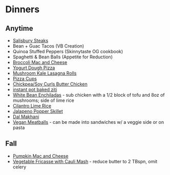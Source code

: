# Dinners

## Anytime
* [Salisbury Steaks](https://www.rabbitandwolves.com/vegan-lentil-salisbury-steak/)
* Bean + Guac Tacos (VB Creation)
* Quinoa Stuffed Peppers (Skinnytaste OG cookbook)
* Spaghetti & Bean Balls (Appetite for Reduction)
* [Broccoli Mac and Cheese](https://www.skinnytaste.com/skinny-baked-broccoli-macaroni-and/)
* [Yogurt Dough Pizza](https://www.skinnytaste.com/grilled-pizza/)
* [Mushroom Kale Lasagna Rolls](https://www.skinnytaste.com/mushroom-kale-lasagna-rolls/)
* [Pizza Cups](https://emilybites.com/2017/05/pizza-wonton-cups.html)
* [Chickpea/Soy Curls Butter Chicken](https://www.veganricha.com/instant-pot-vegan-butter-chicken/#wprm-recipe-container-19577)
* [instant pot baked ziti](https://www.skinnytaste.com/instant-pot-baked-ziti/)
* [White Bean Enchiladas](https://www.skinnytaste.com/chicken-and-white-bean-enchiladas-with/) - sub chicken with a 1/2 block of tofu and 8oz of mushrooms; side of lime rice
* [Cilantro Lime Rice](https://www.skinnytaste.com/chipotle-cilantro-lime-rice-4-pts/)
* [Jalapeno Popper Skillet](https://www.veganricha.com/jalapeno-popper-skillet/)
* [Dal Makhani](https://rainbowplantlife.com/vegan-dal-makhani/#recipe)
* [Vegan Meatballs](https://frommybowl.com/the-best-vegan-meatballs/) - can be made into sandwiches w/ a veggie side or on pasta

## Fall
* [Pumpkin Mac and Cheese](https://www.skinnytaste.com/pumpkin-mac-and-cheese-with-roasted-veggies/)
* [Vegetable Fricasse with Cauli Mash](https://www.rabbitandwolves.com/vegan-vegetable-fricassee-cauliflower-mash) - reduce butter to 2 TBspn, omit celery
